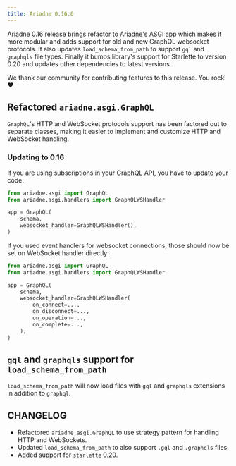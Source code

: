 ```yaml
---
title: Ariadne 0.16.0
---
```


Ariadne 0.16 release brings refactor to Ariadne's ASGI app which makes it more modular and adds support for old and new GraphQL websocket protocols. It also updates `load_schema_from_path` to support `gql` and `graphqls` file types. Finally it bumps library's support for Starlette to version 0.20 and updates other dependencies to latest versions.

We thank our community for contributing features to this release. You rock! ❤️


<!--truncate-->


## Refactored `ariadne.asgi.GraphQL`

`GraphQL`'s HTTP and WebSocket protocols support has been factored out to separate classes, making it easier to implement and customize HTTP and WebSocket handling.


### Updating to 0.16

If you are using subscriptions in your GraphQL API, you have to update your code:

```python
from ariadne.asgi import GraphQL
from ariadne.asgi.handlers import GraphQLWSHandler

app = GraphQL(
    schema,
    websocket_handler=GraphQLWSHandler(),
)
```

If you used event handlers for websocket connections, those should now be set on WebSocket handler directly:

```python
from ariadne.asgi import GraphQL
from ariadne.asgi.handlers import GraphQLWSHandler

app = GraphQL(
    schema,
    websocket_handler=GraphQLWSHandler(
        on_connect=...,
        on_disconnect=...,
        on_operation=...,
        on_complete=...,
    ),
)
```


## `gql` and `graphqls` support for `load_schema_from_path`

`load_schema_from_path` will now load files with `gql` and `graphqls` extensions in addition to `graphql`.


## CHANGELOG

- Refactored `ariadne.asgi.GraphQL` to use strategy pattern for handling HTTP and WebSockets.
- Updated `load_schema_from_path` to also support `.gql` and `.graphqls` files.
- Added support for `starlette` 0.20.
